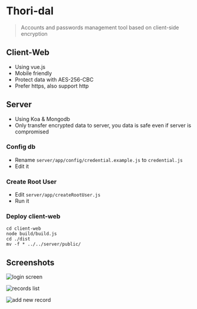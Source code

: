 
# Thori-dal
> Accounts and passwords management tool based on client-side encryption


## Client-Web

- Using vue.js
- Mobile friendly
- Protect data with AES-256-CBC
- Prefer https, also support http

## Server

- Using Koa & Mongodb
- Only transfer encrypted data to server, you data is safe even if server is compromised

### Config db

- Rename `server/app/config/credential.example.js` to `credential.js`
- Edit it

### Create Root User

- Edit `server/app/createRootUser.js`
- Run it


### Deploy client-web

```
cd client-web
node build/build.js
cd ./dist
mv -f * ../../server/public/
```

## Screenshots

![login screen](https://user-images.githubusercontent.com/5763301/39082960-3faa3316-458e-11e8-8207-165f38f25a18.png)

![records list](https://user-images.githubusercontent.com/5763301/39082968-5f95f638-458e-11e8-9e54-ec60560cd680.png)

![add new record](https://user-images.githubusercontent.com/5763301/39082963-47229264-458e-11e8-9a9a-fc5e857dae91.png)

